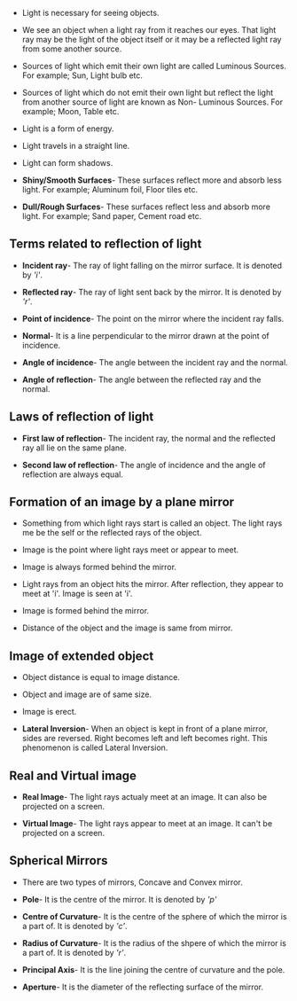* Light is necessary for seeing objects.

* We see an object when a light ray from it reaches our eyes. That light ray may be the light of the object itself or it may be a reflected light ray from some another source.

* Sources of light which emit their own light are called Luminous Sources. For example; Sun, Light bulb etc.

* Sources of light which do not emit their own light but reflect the light from another source of light are known as Non- Luminous Sources. For example; Moon, Table etc.

* Light is a form of energy.

* Light travels in a straight line.

* Light can form shadows.

* **Shiny/Smooth Surfaces**- These surfaces reflect more and absorb less light. For example; Aluminum foil, Floor tiles etc.

* **Dull/Rough Surfaces**- These surfaces reflect less and absorb more light. For example; Sand paper, Cement road etc.

## Terms related to reflection of light

* **Incident ray**- The ray of light falling on the mirror surface. It is denoted by *'i'*.

* **Reflected ray**- The ray of light sent back by the mirror. It is denoted by *'r'*.

* **Point of incidence**- The point on the mirror where the incident ray falls.

* **Normal**- It is a line perpendicular to the mirror drawn at the point of incidence.

* **Angle of incidence**- The angle between the incident ray and the normal.

* **Angle of reflection**- The angle between the reflected ray and the normal.

## Laws of reflection of light

* **First law of reflection**- The incident ray, the normal and the reflected ray all lie on the same plane.

* **Second law of reflection**- The angle of incidence and the angle of reflection are always equal. 

## Formation of an image by a plane mirror

* Something from which light rays start is called an object. The light rays me be the self or the reflected rays of the object.

* Image is the point where light rays meet or appear to meet.

* Image is always formed behind the mirror.

* Light rays from an object hits the mirror. After reflection, they appear to meet at 'i'. Image is seen at 'i'.

* Image is formed behind the mirror.

* Distance of the object and the image is same from mirror.

## Image of extended object

* Object distance is equal to image distance.

* Object and image are of same size.

* Image is erect.

* **Lateral Inversion**- When an object is kept in front of a plane mirror, sides are reversed. Right becomes left and left becomes right. This phenomenon is called Lateral Inversion.

## Real and Virtual image

* **Real Image**- The light rays actualy meet at an image. It can also be projected on a screen.

* **Virtual Image**- The light rays appear to meet at an image. It can't be projected on a screen.

## Spherical Mirrors

* There are two types of mirrors, Concave and Convex mirror.

* **Pole**- It is the centre of the mirror. It is denoted by *'p'*

* **Centre of Curvature**- It is the centre of the sphere of which the mirror is a part of. It is denoted by *'c'*.

* **Radius of Curvature**- It is the radius of the shpere of which the mirror is a part of. It is denoted by *'r'*.

* **Principal Axis**- It is the line joining the centre of curvature and the pole.

* **Aperture**- It is the diameter of the reflecting surface of the mirror.
